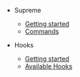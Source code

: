- Supreme

  - [Getting started](supreme.md)
  - [Commands](/supreme/commands.md)

- Hooks

  - [Getting started](hooks.md)
  - [Available Hooks](/hooks/available-hooks.md)

